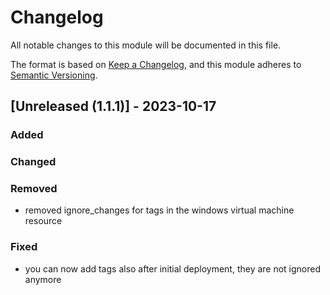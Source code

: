 # Changelog
All notable changes to this module will be documented in this file.
 
The format is based on [Keep a Changelog](https://keepachangelog.com/en/1.1.0/),
and this module adheres to [Semantic Versioning](https://semver.org/spec/v2.0.0.html).
 
## [Unreleased (1.1.1)] - 2023-10-17
 
### Added
 
### Changed
 
### Removed
 - removed ignore_changes for tags in the windows virtual machine resource
### Fixed
 - you can now add tags also after initial deployment, they are not ignored anymore